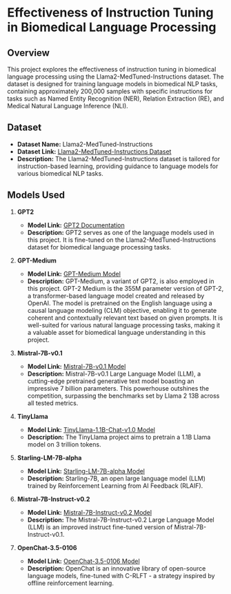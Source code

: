 # Effectiveness of Instruction Tuning in Biomedical Language Processing

## Overview

This project explores the effectiveness of instruction tuning in biomedical language processing using the Llama2-MedTuned-Instructions dataset. The dataset is designed for training language models in biomedical NLP tasks, containing approximately 200,000 samples with specific instructions for tasks such as Named Entity Recognition (NER), Relation Extraction (RE), and Medical Natural Language Inference (NLI).

## Dataset

- **Dataset Name:** Llama2-MedTuned-Instructions
- **Dataset Link:** [Llama2-MedTuned-Instructions Dataset](https://huggingface.co/datasets/nlpie/Llama2-MedTuned-Instructions?row=0)
- **Description:** The Llama2-MedTuned-Instructions dataset is tailored for instruction-based learning, providing guidance to language models for various biomedical NLP tasks.

## Models Used

1. **GPT2**
   - **Model Link:** [GPT2 Documentation](https://huggingface.co/docs/transformers/model_doc/gpt2)
   - **Description:** GPT2 serves as one of the language models used in this project. It is fine-tuned on the Llama2-MedTuned-Instructions dataset for biomedical language processing tasks.

2. **GPT-Medium**
   - **Model Link:** [GPT-Medium Model](https://huggingface.co/openai-community/gpt2-medium)
   - **Description:** GPT-Medium, a variant of GPT2, is also employed in this project. GPT-2 Medium is the 355M parameter version of GPT-2, a transformer-based language model created and released by OpenAI. The model is pretrained on the English language using a causal language modeling (CLM) objective, enabling it to generate coherent and contextually relevant text based on given prompts. It is well-suited for various natural language processing tasks, making it a valuable asset for biomedical language understanding in this project.
     
3. **Mistral-7B-v0.1**
   - **Model Link:** [Mistral-7B-v0.1 Model](https://huggingface.co/mistralai/Mistral-7B-v0.1)
   - **Description:**  Mistral-7B-v0.1 Large Language Model (LLM), a cutting-edge pretrained generative text model boasting an impressive 7 billion parameters. This powerhouse outshines the competition, surpassing the benchmarks set by Llama 2 13B across all tested metrics.
     
4. **TinyLlama**
   - **Model Link:** [TinyLlama-1.1B-Chat-v1.0  Model](https://huggingface.co/TinyLlama/TinyLlama-1.1B-Chat-v1.0)
   - **Description:** The TinyLlama project aims to pretrain a 1.1B Llama model on 3 trillion tokens. 

5. **Starling-LM-7B-alpha**
   - **Model Link:** [Starling-LM-7B-alpha Model](https://huggingface.co/berkeley-nest/Starling-LM-7B-alpha)
   - **Description:** Starling-7B, an open large language model (LLM) trained by Reinforcement Learning from AI Feedback (RLAIF). 

6. **Mistral-7B-Instruct-v0.2**
   - **Model Link:** [Mistral-7B-Instruct-v0.2  Model](https://huggingface.co/mistralai/Mistral-7B-Instruct-v0.2)
   - **Description:** The Mistral-7B-Instruct-v0.2 Large Language Model (LLM) is an improved instruct fine-tuned version of Mistral-7B-Instruct-v0.1.
  
7. **OpenChat-3.5-0106**
   - **Model Link:** [OpenChat-3.5-0106  Model](https://huggingface.co/openchat/openchat-3.5-0106)
   - **Description:** OpenChat is an innovative library of open-source language models, fine-tuned with C-RLFT - a strategy inspired by offline reinforcement learning.



